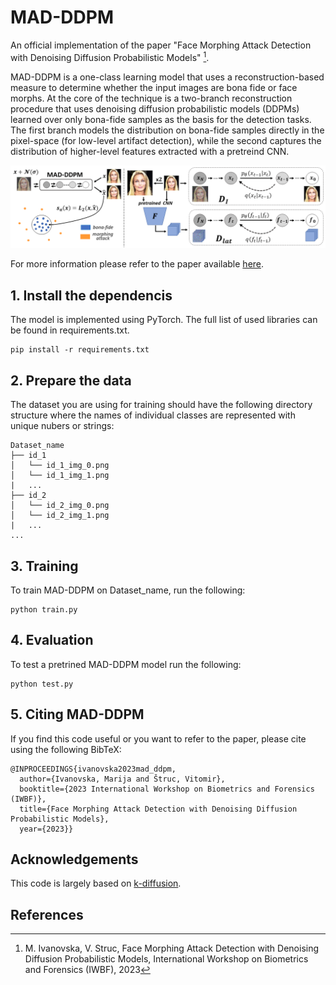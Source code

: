 # MAD-DDPM
An official implementation of the paper "Face Morphing Attack Detection with Denoising Diffusion Probabilistic Models" [^1]. 

MAD-DDPM is a one-class learning model that uses a reconstruction-based measure to determine whether the input images are bona fide or face morphs. At the core of the technique is a two-branch reconstruction procedure that uses denoising diffusion probabilistic models (DDPMs) learned over only bona-fide samples as the basis for the
detection tasks. The first branch models the distribution on bona-fide samples directly in the pixel-space (for low-level artifact detection), while the second captures the distribution of higher-level features extracted with a pretreind CNN.
      

![MAD-DDPM](MAD_DDPM.png)

For more information please refer to the paper available [here](https://lmi.fe.uni-lj.si/wp-content/uploads/2023/06/IWBF2023___Face_Morphing_Attack_Detection_with_Denoising_Diffusion_Probabilistic_Models.pdf).

## 1. Install the dependencis
The model is implemented using PyTorch. The full list of used libraries can be found in requirements.txt.
```
pip install -r requirements.txt
```

## 2. Prepare the data
The dataset you are using for training should have the following directory structure where the names of individual classes are represented with unique nubers or strings:
```
Dataset_name
├── id_1
│   └── id_1_img_0.png
│   └── id_1_img_1.png
|   ...
├── id_2
│   └── id_2_img_0.png
│   └── id_2_img_1.png
|   ...
...
```

## 3. Training
To train MAD-DDPM on Dataset_name, run the following:
```
python train.py 
```
## 4. Evaluation
To test a pretrined MAD-DDPM model run the following:
```
python test.py 
```
## 5. Citing MAD-DDPM
If you find this code useful or you want to refer to the paper, please cite using the following BibTeX:
```
@INPROCEEDINGS{ivanovska2023mad_ddpm,
  author={Ivanovska, Marija and Štruc, Vitomir},
  booktitle={2023 International Workshop on Biometrics and Forensics (IWBF)}, 
  title={Face Morphing Attack Detection with Denoising Diffusion Probabilistic Models}, 
  year={2023}}
```

## Acknowledgements
This code is largely based on [k-diffusion](https://github.com/crowsonkb/k-diffusion).

  
## References
[^1]: M. Ivanovska, V. Struc, Face Morphing Attack Detection with Denoising Diffusion Probabilistic Models, International Workshop on Biometrics and Forensics (IWBF), 2023
